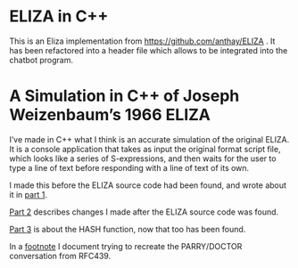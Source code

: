 # ELIZA in C++

This is an Eliza implementation from https://github.com/anthay/ELIZA .
It has been refactored into a header file which allows to be integrated into the chatbot program.

# A Simulation in C++ of Joseph Weizenbaum’s 1966 ELIZA

I’ve made in C++ what I think is an accurate simulation of the original ELIZA. It is a console application that takes as input the original format script file, which looks like a series of S-expressions, and then waits for the user to type a line of text before responding with a line of text of its own.

I made this before the ELIZA source code had been found, and wrote about it in [part 1](https://github.com/anthay/ELIZA/blob/master/doc/Eliza_part_1.md).

[Part 2](https://github.com/anthay/ELIZA/blob/master/doc/Eliza_part_2.md) describes changes I made after the ELIZA source code was found.

[Part 3](https://github.com/anthay/ELIZA/blob/master/doc/Eliza_part_3.md) is about the HASH function, now that too has been found. 

In a [footnote](https://github.com/anthay/ELIZA/blob/master/doc/Trying_to_recreate_RFC439.md) I document trying to recreate the PARRY/DOCTOR conversation from RFC439.
